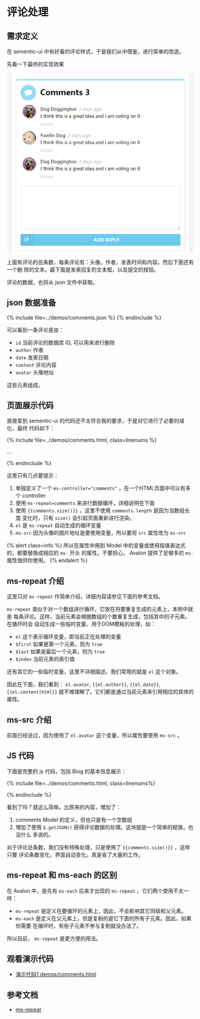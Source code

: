 # 评论处理

## 需求定义

在 sementic-ui 中有好看的评论样式，于是我们从中借鉴，进行简单的改造。

先看一下最终的实现效果

![](images/comments.png)

上面有评论的总条数，每条评论有：头像，作者，发表时间和内容。然后下面还有一个删
除的文本。最下面是发表回复的文本框，以及提交的按钮。

评论的数据，也将从 json 文件中获取。

## json 数据准备

{% include file=../demos/comments.json %}
{% endinclude %}

可以看到一条评论是由：

* `id` 当前评论的数据库 ID, 可以用来进行删除
* `author` 作者
* `date` 发表日期
* `content` 评论内容
* `avatar` 头像地址

这些元素组成。

## 页面展示代码

直接拿到 sementic-ui 的代码还不太符合我的要求，于是对它进行了必要的减化，最终
代码如下：

{% include file=../demos/comments.html, class=linenums %}
<!-- comments -->...<!-- end comments -->
{% endinclude %}

这里只有几点要提示：

1. 单独定义了一个 `ms-controller="comments"` ，在一个HTML页面中可以有多个 controller
1. 使用 `ms-repeat=comments` 来进行数据循环，详细说明在下面
1. 使用 `{{comments.size()}}` ，这里不使用 `comments.length` 是因为当数组长度
   变化时，只有 `size()` 会引起页面重新进行渲染。
1. `el` 是 `ms-repeat` 自动生成的循环变量
1. `ms-src` 因为头像的图片地址是要使用变量，所以要将 `src` 属性改为 `ms-src`

{% alert class=info %}
所以在属性中用到 Model 中的变量或使用插值表达式的，都要替換成相应的 `ms-` 开头
的属性。不要担心， Avalon 提供了足够多的 `ms-` 属性值供你使用。
{% endalert %}

## ms-repeat 介绍

这里只对 `ms-repeat` 作简单介绍，详细内容请参见下面的参考文档。

`ms-repeat` 类似于对一个数组进行循环，它放在将要重复生成的元素上，本例中就是
每条评论。这样，当前元素会根据数组的个数重复生成，包括其中的子元素。在循环时会
自动生成一些临时变量，用于DOM模板的处理，如：

* `el` 这个表示循环变量，即当前正在处理的变量
* `$first` 如果是第一个元素，则为 `true`
* `$last` 如果是最后一个元素，则为 `true`
* `$index` 当前元素的索引值

还有其它的一些临时变量，这里不详细描述。我们常用的就是 `el` 这个对象。

因此在下面，我们看到： `el.avatar`, `{{el.author}}`, `{{el.date}}`, `{{el.content|html}}`
就不难理解了。它们都是通过当前元素来引用相应的具体的属性。

## ms-src 介绍

前面已经说过，因为使用了 `el.avatar` 这个变量，所以属性要使用 `ms-src` 。

## JS 代码

下面是完整的 js 代码，包括 Blog 的基本信息展示：

{% include file=../demos/comments.html, class=linenums%}
<script>...^</script>
{% endinclude %}

看到了吗？就这么简单。比原来的内容，増加了：

1. comments Model 的定义，但也只是有一个空数组
2. 増加了使用 `$.getJSON()` 获得评论数据的处理。这块就是一个简单的赋值，也没什么
   多说的。

对于评论总条数，我们没有特殊处理，只是使用了 `{{comments.size()}}` ，这样只要
评论条数变化，界面自动变化。真是省了大量的工作。

## ms-repeat 和 ms-each 的区别

在 Avalon 中，是先有 `ms-each` 后来才出现的 `ms-repeat` 。它们两个使用不太一样：

* `ms-repeat` 是定义在要循环的元素上，因此，不会影响其它同级和父元素。
* `ms-each` 是定义在父元素上，但是复制的是它下面的所有子元素。因此，如果你需要
  在循环时，有些子元素不参与复制就没办法了。

所以目前， `ms-repeat` 是更方便的用法。

## 观看演示代码

* [演示代码1 demos/comments.html](../demos/comments.html)

## 参考文档

* [ms-repeat][1]

[1]: http://www.cnblogs.com/rubylouvre/p/3181291.html#top19
